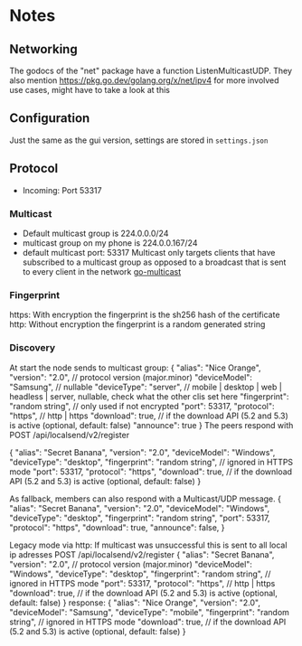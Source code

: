 # Notes

## Networking
The godocs of the "net" package have a function ListenMulticastUDP.
They also mention https://pkg.go.dev/golang.org/x/net/ipv4 for more involved use cases, might have to take a look at this

## Configuration
Just the same as the gui version, settings are stored in `settings.json` 
## Protocol
- Incoming: Port 53317
### Multicast
- Default multicast group is 224.0.0.0/24
- multicast group on my phone is 224.0.0.167/24
- default multicast port: 53317
Multicast only targets clients that have subscribed to a multicast group as opposed to a 
broadcast that is sent to every client in the network
[go-multicast](https://github.com/dmichael/go-multicast)

### Fingerprint
https: With encryption the fingerprint is the sh256 hash of the certificate
http: Without encryption the fingerprint is a random generated string

### Discovery
At start the node sends to multicast group:
{
  "alias": "Nice Orange",
  "version": "2.0", // protocol version (major.minor)
  "deviceModel": "Samsung", // nullable
  "deviceType": "server", // mobile | desktop | web | headless | server, nullable, check what the other clis set here
  "fingerprint": "random string",	// only used if not encrypted
  "port": 53317,
  "protocol": "https", // http | https
  "download": true, // if the download API (5.2 and 5.3) is active (optional, default: false)
  "announce": true
}
The peers respond with
POST /api/localsend/v2/register

{
  "alias": "Secret Banana",
  "version": "2.0",
  "deviceModel": "Windows",
  "deviceType": "desktop",
  "fingerprint": "random string", // ignored in HTTPS mode
  "port": 53317,
  "protocol": "https",
  "download": true, // if the download API (5.2 and 5.3) is active (optional, default: false)
}

As fallback, members can also respond with a Multicast/UDP message.
{
  "alias": "Secret Banana",
  "version": "2.0",
  "deviceModel": "Windows",
  "deviceType": "desktop",
  "fingerprint": "random string",
  "port": 53317,
  "protocol": "https",
  "download": true,
  "announce": false,
}

Legacy mode via http:
If multicast was unsuccessful this is sent to all local ip adresses
POST /api/localsend/v2/register
{
  "alias": "Secret Banana",
  "version": "2.0", // protocol version (major.minor)
  "deviceModel": "Windows",
  "deviceType": "desktop",
  "fingerprint": "random string", // ignored in HTTPS mode
  "port": 53317,
  "protocol": "https", // http | https
  "download": true, // if the download API (5.2 and 5.3) is active (optional, default: false)
}
response:
{
  "alias": "Nice Orange",
  "version": "2.0",
  "deviceModel": "Samsung",
  "deviceType": "mobile",
  "fingerprint": "random string", // ignored in HTTPS mode
  "download": true, // if the download API (5.2 and 5.3) is active (optional, default: false)
}
